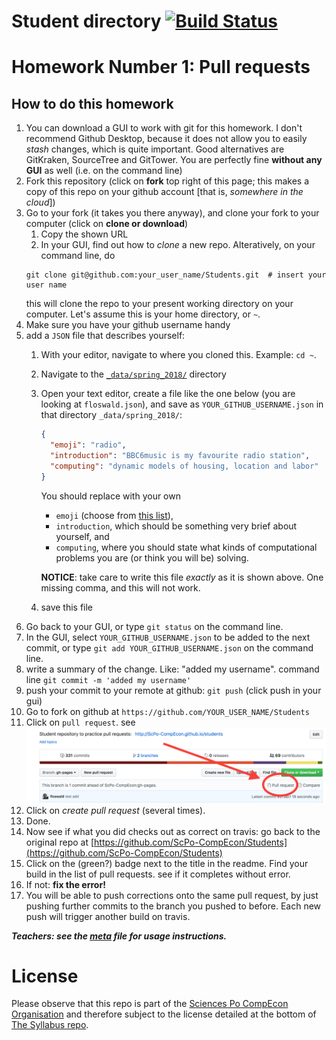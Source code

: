 # Student directory [![Build Status](https://travis-ci.org/ScPo-CompEcon/Students.svg?branch=master)](https://travis-ci.org/ScPo-CompEcon/Students)

# Homework Number 1: Pull requests

## How to do this homework

1. You can download a GUI to work with git for this homework. I don't recommend Github Desktop, because it does not allow you to easily *stash* changes, which is quite important. Good alternatives are GitKraken, SourceTree and GitTower. You are perfectly fine **without any GUI** as well (i.e. on the command line)
1. Fork this repository (click on **fork** top right of this page; this makes a copy of this repo on your github account [that is, *somewhere in the cloud*])
1. Go to your fork (it takes you there anyway), and clone your fork to your computer (click on **clone or download**)
	1. Copy the shown URL
	1. In your GUI, find out how to *clone* a new repo. Alteratively, on your command line, do 
	```
	git clone git@github.com:your_user_name/Students.git  # insert your user name
	```
	this will clone the repo to your present working directory on your computer. Let's assume this is your home directory, or `~`.
1. Make sure you have your github username handy
1. add a `JSON` file that describes yourself:
	1. With your editor, navigate to where you cloned this. Example: `cd ~`.
	1. Navigate to the [`_data/spring_2018/`](_data/) directory
	1. Open your text editor, create a file like the one below (you are looking at `floswald.json`), and save as `YOUR_GITHUB_USERNAME.json` in that directory `_data/spring_2018/`:

		```json
		{
		  "emoji": "radio",
		  "introduction": "BBC6music is my favourite radio station",
		  "computing": "dynamic models of housing, location and labor"
		}
		```
		You should replace with your own 
		
		* `emoji` (choose from [this list](http://www.emoji-cheat-sheet.com/)), 
		* `introduction`, which should be something very brief about yourself, and 
		* `computing`, where you should state what kinds of computational problems you are (or think you will be) solving.

		**NOTICE**: take care to write this file *exactly* as it is shown above. One missing comma, and this will not work. 

	1. save this file
1. Go back to your GUI, or type `git status` on the command line.
1. In the GUI, select `YOUR_GITHUB_USERNAME.json` to be added to the next commit, or type `git add YOUR_GITHUB_USERNAME.json` on the command line.
1. write a summary of the change. Like: "added my username". command line `git commit -m 'added my username'`
1. push your commit to your remote at github: `git push` (click push in your gui)
1. Go to fork on github at `https://github.com/YOUR_USER_NAME/Students`
1. Click on `pull request`. see ![picture](PR.png)
1. Click on *create pull request* (several times). 
1. Done.
1. Now see if what you did checks out as correct on travis: go back to the original repo at [https://github.com/ScPo-CompEcon/Students](https://github.com/ScPo-CompEcon/Students)
1. Click on the (green?) badge next to the title in the readme. Find your build in the list of pull requests. see if it completes without error. 
1. If not: **fix the error!**
1. You will be able to push corrections onto the same pull request, by just pushing further commits to the branch you pushed to before. Each new push will trigger another build on travis.


***Teachers: see the [meta](meta.md) file for usage instructions.***


# License

Please observe that this repo is part of the [Sciences Po CompEcon Organisation](https://github.com/ScPo-CompEcon) and therefore subject to the license detailed at the bottom of [The Syllabus repo](https://github.com/ScPo-CompEcon/Syllabus).
